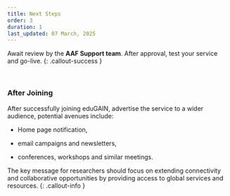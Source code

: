 ```yaml
---
title: Next Steps
order: 3
duration: 1
last_updated: 07 March, 2025
---
```


Await review by the **AAF Support team**. After approval, test your service and go-live.
{: .callout-success }

<br>

### After Joining

After successfully joining eduGAIN, advertise the service to a wider audience, potential avenues include:

- Home page notification,

- email campaigns and newsletters,

- conferences, workshops and similar meetings.

The key message for researchers should focus on extending connectivity and collaborative opportunities by providing access to global services and resources.
{: .callout-info }